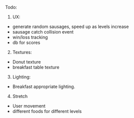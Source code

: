 Todo:  

1. UX:
  - generate random sausages, speed up as levels increase
  - sausage catch collision event  
  - win/loss tracking  
  - db for scores  

2. Textures:
  - Donut texture  
  - breakfast table texture  

3. Lighting:
  - Breakfast appropriate lighting.  

4. Stretch  
 - User movement  
 - different foods for different levels  
